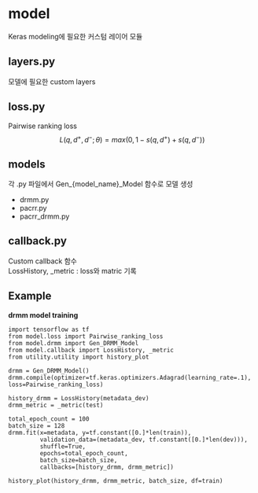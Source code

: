 # model
Keras modeling에 필요한 커스텀 레이어 모듈

## layers.py
모델에 필요한 custom layers

## loss.py
Pairwise ranking loss  
$$ L(q, d^+, d^-; \theta) = max(0, 1 - s(q, d^+) + s(q, d^-)) $$


## models
각 .py 파일에서 Gen_{model_name}_Model 함수로 모델 생성
+ drmm.py
+ pacrr.py
+ pacrr_drmm.py


## callback.py
Custom callback 함수  
LossHistory, _metric : loss와 matric 기록

## Example
**drmm model training**
```
import tensorflow as tf
from model.loss import Pairwise_ranking_loss
from model.drmm import Gen_DRMM_Model
from model.callback import LossHistory, _metric
from utility.utility import history_plot

drmm = Gen_DRMM_Model()
drmm.compile(optimizer=tf.keras.optimizers.Adagrad(learning_rate=.1), loss=Pairwise_ranking_loss)

history_drmm = LossHistory(metadata_dev)
drmm_metric = _metric(test)

total_epoch_count = 100
batch_size = 128
drmm.fit(x=metadata, y=tf.constant([0.]*len(train)),
         validation_data=(metadata_dev, tf.constant([0.]*len(dev))),
         shuffle=True,
         epochs=total_epoch_count,
         batch_size=batch_size,
         callbacks=[history_drmm, drmm_metric])
         
history_plot(history_drmm, drmm_metric, batch_size, df=train)
```



